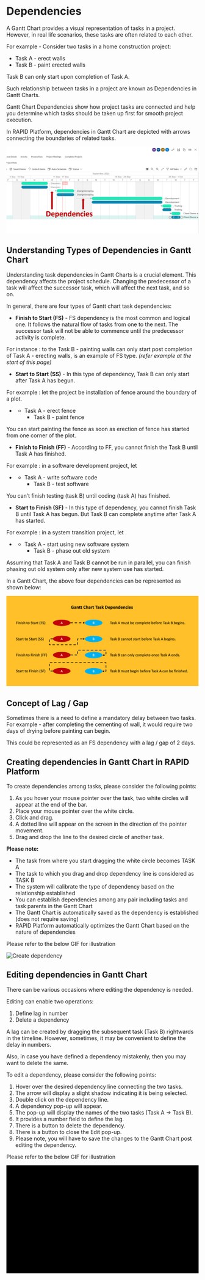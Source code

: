 # Dependencies

A Gantt Chart provides a visual representation of tasks in a project. However, in real life scenarios, these tasks are often related to each other.

For example - Consider two tasks in a home construction project:

- Task A - erect walls
- Task B - paint erected walls

Task B can only start upon completion of Task A.

Such relationship between tasks in a project are known as Dependencies in Gantt Charts.

Gantt Chart Dependencies show how project tasks are connected and help you determine which tasks should be taken up first for smooth project execution.

In RAPID Platform, dependencies in Gantt Chart are depicted with arrows connecting the boundaries of related tasks.

![Screenshot 2023-09-14 at 8.41.23 PM.png](./downloaded_image_1705285626472.png)

## Understanding Types of Dependencies in Gantt Chart

Understanding task dependencies in Gantt Charts is a crucial element. This dependency affects the project schedule. Changing the predecessor of a task will affect the successor task, which will affect the next task, and so on.

 In general, there are four types of Gantt chart task dependencies:

- **Finish to Start (FS)** - FS dependency is the most common and logical one. It follows the natural flow of tasks from one to the next. The successor task will not be able to commence until the predecessor activity is complete.

For instance : to the Task B - painting walls can only start post completion of Task A - erecting walls, is an example of FS type. *(refer example at the start of this page)*

- **Start to Start (SS)** - In this type of dependency, Task B can only start after Task A has begun.

For example : let the project be installation of fence around the boundary of a plot.

- - Task A - erect fence
    - Task B - paint fence

You can start painting the fence as soon as erection of fence has started from one corner of the plot.

- **Finish to Finish (FF)** - According to FF, you cannot finish the Task B until Task A has finished.

For example : in a software development project, let

- - Task A - write software code
    - Task B - test software

You can’t finish testing (task B) until coding (task A) has finished.

- **Start to Finish (SF)** - In this type of dependency, you cannot finish Task B until Task A has begun. But Task B can complete anytime after Task A has started.

For example : in a system transition project, let

- - Task A - start using new software system
    - Task B - phase out old system

Assuming that Task A and Task B cannot be run in parallel, you can finish phasing out old system only after new system use has started.

In a Gantt Chart, the above four dependencies can be represented as shown below:

![Screenshot 2023-09-14 at 6.22.38 PM.png](./downloaded_image_1705285627495.png)

## Concept of Lag / Gap

Sometimes there is a need to define a mandatory delay between two tasks. For example - after completing the cementing of wall, it would require two days of drying before painting can begin.

This could be represented as an FS dependency with a lag / gap of 2 days.

## Creating dependencies in Gantt Chart in RAPID Platform

To create dependencies among tasks, please consider the following points:

1. As you hover your mouse pointer over the task, two white circles will appear at the end of the bar.
2. Place your mouse pointer over the white circle.
3. Click and drag.
4. A dotted line will appear on the screen in the direction of the pointer movement.
5. Drag and drop the line to the desired circle of another task.

**Please note:**

- The task from where you start dragging the white circle becomes TASK A
- The task to which you drag and drop dependency line is considered as TASK B
- The system will calibrate the type of dependency based on the relationship established
- You can establish dependencies among any pair including tasks and task parents in the Gantt Chart
- The Gantt Chart is automatically saved as the dependency is established (does not require saving)
- RAPID Platform automatically optimizes the Gantt Chart based on the nature of dependencies

Please refer to the below GIF for illustration

![Create dependency](lxeFz3bkT6JIwvBd-create-dependency-480p-230914.gif)

## Editing dependencies in Gantt Chart

There can be various occasions where editing the dependency is needed.

Editing can enable two operations:

1. Define lag in number
2. Delete a dependency

A lag can be created by dragging the subsequent task (Task B) rightwards in the timeline. However, sometimes, it may be convenient to define the delay in numbers.

Also, in case you have defined a dependency mistakenly, then you may want to delete the same.

To edit a dependency, please consider the following points:

1. Hover over the desired dependency line connecting the two tasks.
2. The arrow will display a slight shadow indicating it is being selected.
3. Double click on the dependency line.
4. A dependency pop-up will appear.
5. The pop-up will display the names of the two tasks (Task A -&gt; Task B).
6. It provides a number field to define the lag.
7. There is a button to delete the dependency.
8. There is a button to close the Edit pop-up.
9. Please note, you will have to save the changes to the Gantt Chart post editing the dependency.

Please refer to the below GIF for illustration

![Edit dependency](8fqIRSZmOcTO2g4v-edit-dependency-480p-230914.gif)